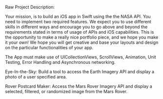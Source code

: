 Raw Project Description:

Your mission, is to build an iOS app in Swift using the the NASA API. 
You need to implement two required features. We expect you to use different skills in different ways and encourage you to go above and beyond the requirements stated in terms of usage of APIs and iOS capabilities. 
This is the opportunity to make a really nice portfolio piece, and we hope you make it your own!  We hope you will get creative and base your layouts and design on the particular functionalities of your app.

The App must make use of UICollectionViews, ScrollViews, Animation, Unit Testing, Error Handling and Asynchronous networking.


Eye-In-the-Sky: Build a tool to access the Earth Imagery API and display a photo of a user specified area.


Rover Postcard Maker: Access the Mars Rover Imagery API and display a selected, filtered, or randomized image from the Mars Rover.
